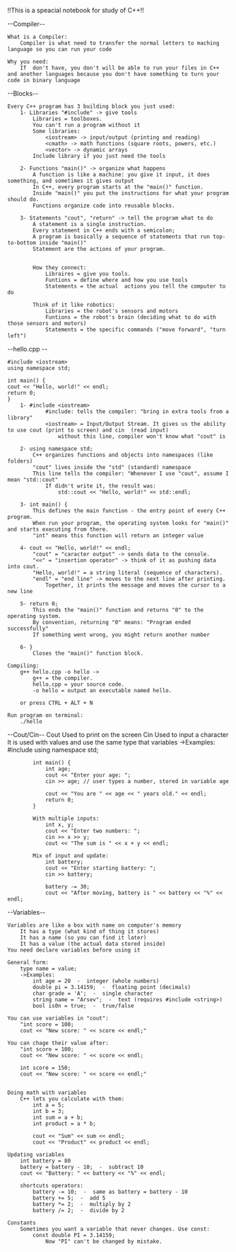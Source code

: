 !!This is a speacial notebook for study of C++!!

--Compiler--

    What is a Compiler:
        Compiler is what need to transfer the normal letters to maching language so you can run your code
    
    Why you need:
        If  don't have, you don't will be able to run your files in C++ and another languages because you don't have something to turn your code in binary language

    

--Blocks--

    Every C++ program has 3 building block you just used:
        1- Libraries "#include" -> give tools
            Libraries = toolboxes.
            You can't run a program without it
            Some libraries:
                <iostream> -> input/output (printing and reading)
                <cmath> -> math functions (square roots, powers, etc.)
                <vector> -> dynamic arrays
            Include library if you just need the tools

        2- Functions "main()" -> organize what happens
            A function is like a machine: you give it input, it does something, and sometimes it gives output
            In C++, every program starts at the "main()" function.
            Inside "main()" you put the instructions for what your program should do.
            Functions organize code into reusable blocks.

        3- Statements "cout", "return" -> tell the program what to do
            A statement is a single instruction.
            Every statement in C++ ends with a semicolon;
            A program is basically a sequence of statements that run top-to-bottom inside "main()"
            Statement are the actions of your program.


            How they connect:
                Libraires = give you tools.
                Funtions = define where and how you use tools
                Statements = the actual  actions you tell the computer to do
            
            Think of it like robotics:
                Libraries = the robot's sensors and motors
                Funtions = the robot's brain (deciding what to do with those sensors and motors)
                Statements = the specific commands ("move forward", "turn left")


--hello.cpp --

    #include <iostream>
    using namespace std;

    int main() {
    cout << "Hello, world!" << endl;
    return 0;
    }
        1- #include <iostream>
                #include: tells the compiler: "bring in extra tools from a library"
                <iostream> = Input/Output Stream. It gives us the ability to use cout (print to screen) and cin  (read input)
                    without this line, compiler won't know what "cout" is

        2- using namespace std;
            C++ organizes functions and objects into namespaces (like folders)
            "cout" lives inside the "std" (standard) namespace
            This line tells the compiler: "Whenever I use "cout", assume I mean "std::cout"
                If didn't write it, the result was:
                    std::cout << "Hello, world!" << std::endl;

        3- int main() {
            This defines the main function - the entry point of every C++ program.
            When run your program, the operating system looks for "main()" and starts executing from there.
            "int" means this function will return an integer value

        4- cout << "Hello, world!" << endl;
            "cout" = "caracter output" -> sends data to the console.
            "<<" = "insertion operator" -> think of it as pushing data into cout.
            "Hello, world!" = a string literal (sequence of characters).
            "endl" = "end line" -> moves to the next line after printing.
                Together, it prints the message and moves the cursor to a new line

        5- return 0;
            This ends the "main()" function and returns "0" to the operating system.
            By convention, returning "0" means: "Program ended successfully"
            If something went wrong, you might return another number

        6- }
            Closes the "main()" function block.

    Compiling:
        g++ hello.cpp -o hello ->
            g++ = the compiler.
            hello.cpp = your source code.
            -o hello = output an executable named hello.

        or press CTRL + ALT + N

    Run program on terminal:
        ./hello

--Cout/Cin--
    Cout
        Used to print on the screen
    Cin
        Used to input a character
        It is used with values and use the same type that variables
        ->Examples:
            #include <iostream>
            using namespace std;

            int main() {
                int age;
                cout << "Enter your age: ";
                cin >> age; // user types a number, stored in variable age

                cout << "You are " << age << " years old." << endl;
                return 0;
            }

            With multiple inputs:
                int x, y;
                cout << "Enter two numbers: ";
                cin >> x >> y;
                cout << "The sum is " << x + y << endl;

            Mix of input and update:
                int battery;
                cout << "Enter starting battery: ";
                cin >> battery;

                battery -= 30;
                cout << "After moving, battery is " << battery << "%" << endl;

--Variables--

    Variables are like a box with name on computer's memory
        It has a type (what kind of thing it stores)
        It has a name (so you can find it later)
        It has a value (the actual data stored inside)
    You need declare variables before using it

    General form:
        type name = value;
        ->Examples:
            int age = 20  -  integer (whole numbers)
            double pi = 3.14159;  -  floating point (decimals)
            char grade = 'A';  -  single character
            string name = "Arsev";  -  text (requires #include <string>)
            bool is0n = true;  -  true/false

    You can use variables in "cout":
        "int score = 100;
        cout << "New score: " << score << endl;"

    You can chage their value after:
        "int score = 100;
        cout << "New score: " << score << endl;
        
        int score = 150;
        cout << "New score: " << score << endl;"

    
    Doing math with variables
        C++ lets you calculate with them:
            int a = 5;
            int b = 3;
            int sum = a + b;
            int product = a * b;

            cout << "Sum" << sum << endl;
            cout << "Product" << product << endl;

    Updating variables
        int battery = 80
        battery = battery - 10;  -  subtract 10
        cout << "Battery: " << battery << "%" << endl;

        shortcuts operators:
            battery -= 10;  -  same as battery = battery - 10
            battery += 5;  -  add 5
            battery *= 2;  -  multiply by 2
            battery /= 2;  -  divide by 2

    Constants
        Sometimes you want a variable that never changes. Use const:
            const double PI = 3.14159;
                Now "PI" can't be changed by mistake.